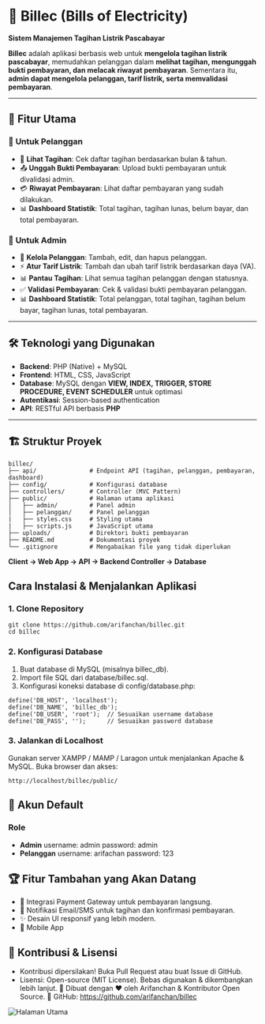# 🔌 Billec (Bills of Electricity)
**Sistem Manajemen Tagihan Listrik Pascabayar**  
 
**Billec** adalah aplikasi berbasis web untuk **mengelola tagihan listrik pascabayar**, memudahkan pelanggan dalam **melihat tagihan, mengunggah bukti pembayaran, dan melacak riwayat pembayaran**. Sementara itu, **admin dapat mengelola pelanggan, tarif listrik, serta memvalidasi pembayaran**.

---

## 🚀 **Fitur Utama**
### 🔹 **Untuk Pelanggan**
- 📑 **Lihat Tagihan**: Cek daftar tagihan berdasarkan bulan & tahun.
- 📤 **Unggah Bukti Pembayaran**: Upload bukti pembayaran untuk divalidasi admin.
- 💳 **Riwayat Pembayaran**: Lihat daftar pembayaran yang sudah dilakukan.
- 📊 **Dashboard Statistik**: Total tagihan, tagihan lunas, belum bayar, dan total pembayaran.

### 🔹 **Untuk Admin**
- 👥 **Kelola Pelanggan**: Tambah, edit, dan hapus pelanggan.
- ⚡ **Atur Tarif Listrik**: Tambah dan ubah tarif listrik berdasarkan daya (VA).
- 📊 **Pantau Tagihan**: Lihat semua tagihan pelanggan dengan statusnya.
- ✅ **Validasi Pembayaran**: Cek & validasi bukti pembayaran pelanggan.
- 📊 **Dashboard Statistik**: Total pelanggan, total tagihan, tagihan belum bayar, tagihan lunas, total pembayaran.

---

## 🛠 **Teknologi yang Digunakan**
- **Backend**: PHP (Native) + MySQL
- **Frontend**: HTML, CSS, JavaScript
- **Database**: MySQL dengan **VIEW, INDEX, TRIGGER, STORE PROCEDURE, EVENT SCHEDULER** untuk optimasi
- **Autentikasi**: Session-based authentication
- **API**: RESTful API berbasis **PHP**

---

## 🏗 **Struktur Proyek**
```
billec/
├── api/               # Endpoint API (tagihan, pelanggan, pembayaran, dashboard)
├── config/            # Konfigurasi database
├── controllers/       # Controller (MVC Pattern)
├── public/            # Halaman utama aplikasi
│   ├── admin/         # Panel admin
│   ├── pelanggan/     # Panel pelanggan
|   ├── styles.css     # Styling utama
|   ├── scripts.js     # JavaScript utama
├── uploads/           # Direktori bukti pembayaran
├── README.md          # Dokumentasi proyek
└── .gitignore         # Mengabaikan file yang tidak diperlukan
```

**Client -> Web App -> API -> Backend Controller -> Database**

## Cara Instalasi & Menjalankan Aplikasi
### 1. Clone Repository
```
git clone https://github.com/arifanchan/billec.git
cd billec
```

### 2. Konfigurasi Database
1. Buat database di MySQL (misalnya billec_db).
2. Import file SQL dari database/billec.sql.
3. Konfigurasi koneksi database di config/database.php:
```
define('DB_HOST', 'localhost');
define('DB_NAME', 'billec_db');
define('DB_USER', 'root');  // Sesuaikan username database
define('DB_PASS', '');      // Sesuaikan password database
```

### 3. Jalankan di Localhost
Gunakan server XAMPP / MAMP / Laragon untuk menjalankan Apache & MySQL.
Buka browser dan akses:
```
http://localhost/billec/public/
```

## 🔑 Akun Default
### Role
- **Admin** username: admin	password: admin
- **Pelanggan**	username: arifachan password: 123

## 🏆 Fitur Tambahan yang Akan Datang
- 🔗 Integrasi Payment Gateway untuk pembayaran langsung.
- 📩 Notifikasi Email/SMS untuk tagihan dan konfirmasi pembayaran.
- ✨ Desain UI responsif yang lebih modern.
- 📱 Mobile App

## 🎯 Kontribusi & Lisensi
- Kontribusi dipersilakan! Buka Pull Request atau buat Issue di GitHub.
- Lisensi: Open-source (MIT License). Bebas digunakan & dikembangkan lebih lanjut.
🔌 Dibuat dengan ❤️ oleh Arifanchan & Kontributor Open Source.
📌 GitHub: https://github.com/arifanchan/billec

![Halaman Utama]()